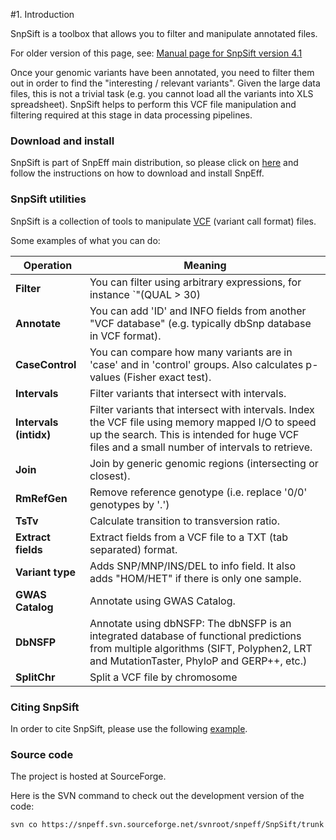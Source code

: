 #1. Introduction

SnpSift is a toolbox that allows you to filter and manipulate annotated files.

For older version of this page, see: [Manual page for SnpSift version 4.1](http://snpeff.sourceforge.net/SnpSift.version_4_1.html)

Once your genomic variants have been annotated, you need to filter them out in order to find the "interesting / relevant variants".
Given the large data files, this is not a trivial task (e.g. you cannot load all the variants into XLS spreadsheet).
SnpSift helps to perform this VCF file manipulation and filtering required at this stage in data processing pipelines.

### Download and install

SnpSift is part of SnpEff main distribution, so please click on [here](download.md) and follow the instructions on how to download and install SnpEff.

### SnpSift utilities

SnpSift is a collection of tools to manipulate [VCF](http://www.1000genomes.org/wiki/Analysis/Variant%20Call%20Format/vcf-variant-call-format-version-41) (variant call format) files.

Some examples of what you can do:

Operation              | Meaning
---------------------- | --------
**Filter**             | You can filter using arbitrary expressions, for instance `"(QUAL > 30) | (exists INDEL) | ( countHet() < 2 )"`. The actual expressions can be quite complex, so it allows for a lot of flexibility.
**Annotate**           | You can add 'ID' and INFO fields from another "VCF database" (e.g.  typically dbSnp database in VCF format).
**CaseControl**        | You can compare how many variants are in 'case' and in 'control' groups. Also calculates p-values (Fisher exact test).
**Intervals**          | Filter variants that intersect with intervals.
**Intervals (intidx)** | Filter variants that intersect with intervals. Index the VCF file using memory mapped I/O to speed up the search. This is intended for huge VCF files and a small number of intervals to retrieve.
**Join**               | Join by generic genomic regions (intersecting or closest).
**RmRefGen**           | Remove reference genotype (i.e. replace '0/0' genotypes by '.')
**TsTv**               | Calculate transition to transversion ratio.
**Extract fields**     | Extract fields from a VCF file to a TXT (tab separated) format.
**Variant type**       | Adds SNP/MNP/INS/DEL to info field. It also adds "HOM/HET" if there is only one sample.
**GWAS Catalog**       | Annotate using GWAS Catalog.
**DbNSFP**             | Annotate using dbNSFP: The dbNSFP is an integrated database of functional predictions from multiple algorithms (SIFT, Polyphen2, LRT and MutationTaster, PhyloP and GERP++, etc.)
**SplitChr**           | Split a VCF file by chromosome

### Citing SnpSift

In order to cite SnpSift, please use the following [example](citing.md#citing-snpsift).

### Source code

The project is hosted at SourceForge.

Here is the SVN command to check out the development version of the code:

    svn co https://snpeff.svn.sourceforge.net/svnroot/snpeff/SnpSift/trunk
